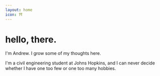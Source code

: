 ```yaml
---
layout: home
icon: ⛩️
---
```

# hello, there.

I'm Andrew. I grow some of my thoughts here.

I'm a civil engineering student at Johns Hopkins, and I can never decide whether I have one too few or one too many hobbies.
